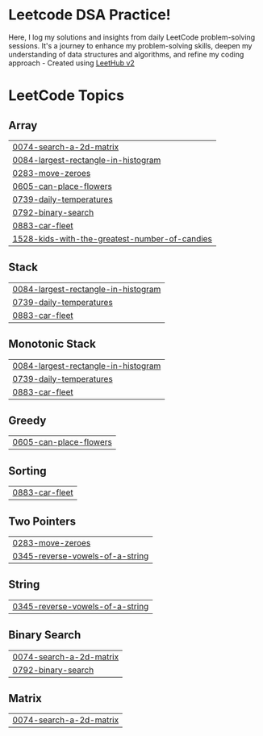 # Leetcode DSA Practice!
Here, I log my solutions and insights from daily LeetCode problem-solving sessions. It's a journey to enhance my problem-solving skills, deepen my understanding of data structures and algorithms, and refine my coding approach - Created using [LeetHub v2](https://github.com/arunbhardwaj/LeetHub-2.0)

<!---LeetCode Topics Start-->
# LeetCode Topics
## Array
|  |
| ------- |
| [0074-search-a-2d-matrix](https://github.com/Lakkshhh/leetcode-prac/tree/master/0074-search-a-2d-matrix) |
| [0084-largest-rectangle-in-histogram](https://github.com/Lakkshhh/leetcode-prac/tree/master/0084-largest-rectangle-in-histogram) |
| [0283-move-zeroes](https://github.com/Lakkshhh/leetcode-prac/tree/master/0283-move-zeroes) |
| [0605-can-place-flowers](https://github.com/Lakkshhh/leetcode-prac/tree/master/0605-can-place-flowers) |
| [0739-daily-temperatures](https://github.com/Lakkshhh/leetcode-prac/tree/master/0739-daily-temperatures) |
| [0792-binary-search](https://github.com/Lakkshhh/leetcode-prac/tree/master/0792-binary-search) |
| [0883-car-fleet](https://github.com/Lakkshhh/leetcode-prac/tree/master/0883-car-fleet) |
| [1528-kids-with-the-greatest-number-of-candies](https://github.com/Lakkshhh/leetcode-prac/tree/master/1528-kids-with-the-greatest-number-of-candies) |
## Stack
|  |
| ------- |
| [0084-largest-rectangle-in-histogram](https://github.com/Lakkshhh/leetcode-prac/tree/master/0084-largest-rectangle-in-histogram) |
| [0739-daily-temperatures](https://github.com/Lakkshhh/leetcode-prac/tree/master/0739-daily-temperatures) |
| [0883-car-fleet](https://github.com/Lakkshhh/leetcode-prac/tree/master/0883-car-fleet) |
## Monotonic Stack
|  |
| ------- |
| [0084-largest-rectangle-in-histogram](https://github.com/Lakkshhh/leetcode-prac/tree/master/0084-largest-rectangle-in-histogram) |
| [0739-daily-temperatures](https://github.com/Lakkshhh/leetcode-prac/tree/master/0739-daily-temperatures) |
| [0883-car-fleet](https://github.com/Lakkshhh/leetcode-prac/tree/master/0883-car-fleet) |
## Greedy
|  |
| ------- |
| [0605-can-place-flowers](https://github.com/Lakkshhh/leetcode-prac/tree/master/0605-can-place-flowers) |
## Sorting
|  |
| ------- |
| [0883-car-fleet](https://github.com/Lakkshhh/leetcode-prac/tree/master/0883-car-fleet) |
## Two Pointers
|  |
| ------- |
| [0283-move-zeroes](https://github.com/Lakkshhh/leetcode-prac/tree/master/0283-move-zeroes) |
| [0345-reverse-vowels-of-a-string](https://github.com/Lakkshhh/leetcode-prac/tree/master/0345-reverse-vowels-of-a-string) |
## String
|  |
| ------- |
| [0345-reverse-vowels-of-a-string](https://github.com/Lakkshhh/leetcode-prac/tree/master/0345-reverse-vowels-of-a-string) |
## Binary Search
|  |
| ------- |
| [0074-search-a-2d-matrix](https://github.com/Lakkshhh/leetcode-prac/tree/master/0074-search-a-2d-matrix) |
| [0792-binary-search](https://github.com/Lakkshhh/leetcode-prac/tree/master/0792-binary-search) |
## Matrix
|  |
| ------- |
| [0074-search-a-2d-matrix](https://github.com/Lakkshhh/leetcode-prac/tree/master/0074-search-a-2d-matrix) |
<!---LeetCode Topics End-->